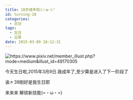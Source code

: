 ```yaml
---
title: 18岁成年啦(ﾉ･ω･)ﾉﾞ
id: turning-18
categories:
  - 日记
tags:
  - 生日
  - 记录
date: 2015-03-09 18:12:31
---
```


<img src="/2015/03/09/4/9d340313gw1eqdluqienqj212b0nm7wh.jpg" alt="https://www.pixiv.net/member_illust.php?mode=medium&amp;illust_id=49170305" title="千夜QY3S id=49170305">

今天生日啦,2015年3月9日.我成年了,至少算是进入了下一阶段了

诶↗ 39刚好是我生日耶

来来来 解锁新技能(=・ω・=)

